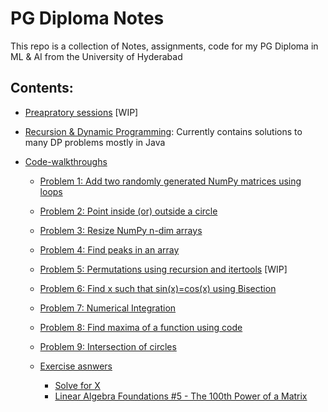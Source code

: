 # PG Diploma Notes

This repo is a collection of Notes, assignments, code for my PG Diploma in ML & AI from the University of Hyderabad

## Contents:

- [Preapratory sessions](https://github.com/Abhiswain97/PGD_UOH/tree/preparatory-sessions) [WIP]

- [Recursion & Dynamic Programming](https://github.com/Abhiswain97/PGD_UOH/tree/Recursion-and-DP):
  Currently contains solutions to many DP problems mostly in Java

- [Code-walkthroughs](https://github.com/Abhiswain97/PGD_UOH/tree/code-walkthroughs)

  - [Problem 1: Add two randomly generated NumPy matrices using loops](https://github.com/Abhiswain97/PGD_UOH/blob/code-walkthroughs/py%20scripts/random_numpy.py)
  - [Problem 2: Point inside (or) outside a circle](https://github.com/Abhiswain97/PGD_UOH/blob/code-walkthroughs/py%20scripts/point_inside_circle.py)
  - [Problem 3: Resize NumPy n-dim arrays](https://github.com/Abhiswain97/PGD_UOH/blob/code-walkthroughs/py%20scripts/resize_np_array.py)
  - [Problem 4: Find peaks in an array](https://github.com/Abhiswain97/PGD_UOH/blob/code-walkthroughs/py%20scripts/peak_find.py)
  - [Problem 5: Permutations using recursion and itertools](https://github.com/Abhiswain97/PGD_UOH/blob/code-walkthroughs/py%20scripts/permutations_and_combinations.py) [WIP]
  - [Problem 6: Find x such that sin(x)=cos(x) using Bisection](https://github.com/Abhiswain97/PGD_UOH/blob/code-walkthroughs/Ipython%20notebook/root_finding.ipynb)
  - [Problem 7: Numerical Integration](https://github.com/Abhiswain97/PGD_UOH/blob/code-walkthroughs/Ipython%20notebook/numerical_integration.ipynb)
  - [Problem 8: Find maxima of a function using code](https://github.com/Abhiswain97/PGD_UOH/blob/code-walkthroughs/Ipython%20notebook/find_maxima.ipynb)
  - [Problem 9: Intersection of circles](https://github.com/Abhiswain97/PGD_UOH/blob/code-walkthroughs/Ipython%20notebook/intersect_circle.ipynb)

  - [Exercise asnwers](https://github.com/Abhiswain97/PGD_UOH/tree/code-walkthroughs/exercise%20questions)
    - [Solve for X](https://github.com/Abhiswain97/PGD_UOH/blob/code-walkthroughs/Ipython%20notebook/root_finding.ipynb)
    - [Linear Algebra Foundations #5 - The 100th Power of a Matrix](https://github.com/Abhiswain97/PGD_UOH/blob/code-walkthroughs/Ipython%20notebook/ling_alg.ipynb)
